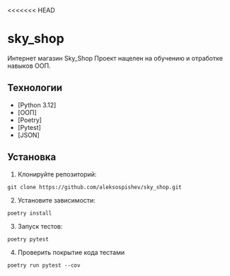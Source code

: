 <<<<<<< HEAD
# sky_shop
Интернет магазин Sky_Shop 
Проект нацелен на обучению и отработке навыков ООП. 



## Технологии
- [Python 3.12]
- [ООП]
- [Poetry]
- [Pytest]
- [JSON]

## Установка 

1. Клонируйте репозиторий:
```
git clone https://github.com/aleksospishev/sky_shop.git
```

2. Установите зависимости:
```
poetry install
```
3. Запуск тестов:
```
poetry pytest
```
4. Проверить покрытие кода тестами
```
poetry run pytest --cov
```

